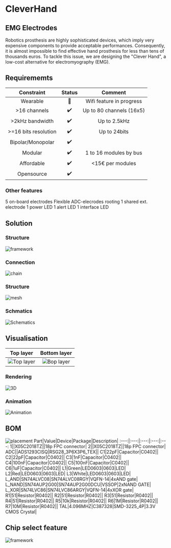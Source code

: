 # CleverHand

## EMG Electrodes

Robotics prosthesis are highly sophisticated devices, which imply very expensive components to provide acceptable performances. Consequently, it is almost impossible to find effective hand prosthesis for less than tens of thousands euros. To tackle this issue, we are designing the "Clever Hand", a low-cost alternative for electromyography (EMG).

## Requirememts
| **Constraint** |Status|Comment|
:---:|:---:|:---:|
|Wearable | :hammer:| Wifi feature in progress|
|>16 channels | :heavy_check_mark:| Up to 80 channels (16x5) |
|>2kHz bandwidth|:heavy_check_mark:| Up to 2.5kHz|
|>=16 bits resolution|:heavy_check_mark:| Up to 24bits|
|Bipolar/Monopolar |:heavy_check_mark:||
|Modular | :heavy_check_mark:| 1 to 16 modules by bus|
|Affordable | :heavy_check_mark:| <15€ per modules|
|Opensource |:heavy_check_mark:||

### Other features
5 on-board electrodes
Flexible ADC-elecrodes rooting
1 shared ext. electrode
1 power LED
1 alert LED
1 interface LED

## Solution

### Structure
![framework](docs/framework_con.png)

### Connection
![chain](docs/chainning.jpg)
### Structure
![mesh](docs/meshing.jpg)

### Schmatics
![Schematics](docs/schematic.png)

## Visualisation
Top layer            |  Bottom layer
:-------------------------:|:-------------------------:
![Top layer](docs/clvHdTop.png) |  ![Bop layer](docs/clvHdBot.png)

### Rendering
![3D](docs/clvHd3D.png)

### Animation
![Animation](docs/animation.gif)


## BOM
![placement](docs/placement.png)
Part|Value|Device|Package|Description|
:---:|:---:|:---:|:---:|:---:
1||X05C2018TZ||18p FPC connector|
2||X05C2018TZ||18p FPC connector|
ADC||ADS1293CISQ|RSG28_3P6X3P6_TEX||
C1|22pF|Capacitor|C0402||
C2|22pF|Capacitor|C0402||
C3|1nF|Capacitor|C0402||
C4|100nF|Capacitor|C0402||
C5|100nF|Capacitor|C0402||
C6|1uF|Capacitor|C0402||
L1|Green|LED0603|0603|LED|
L2|Red|LED0603|0603|LED|
L3|White|LED0603|0603|LED|
L_AND|SN74ALVC08|SN74ALVC08RGY|VQFN-14|4xAND gate|
L_NAND|SN74AUP2G00|SN74AUP2G00DCU|VSSOP|2xNAND GATE|
L_XOR|SN74LVC86|SN74LVC86ARGY|VQFN-14|4xXOR gate|
R1|51|Resistor|R0402||
R2|51|Resistor|R0402||
R3|51|Resistor|R0402||
R4|51|Resistor|R0402||
R5|10k|Resistor|R0402||
R6|1M|Resistor|R0402||
R7|10M|Resistor|R0402||
TAL|4.096MHZ|C387328|SMD-3225_4P|3.3V CMOS Crystal|

## Chip select feature
![framework](docs/chipSelect.PNG)
